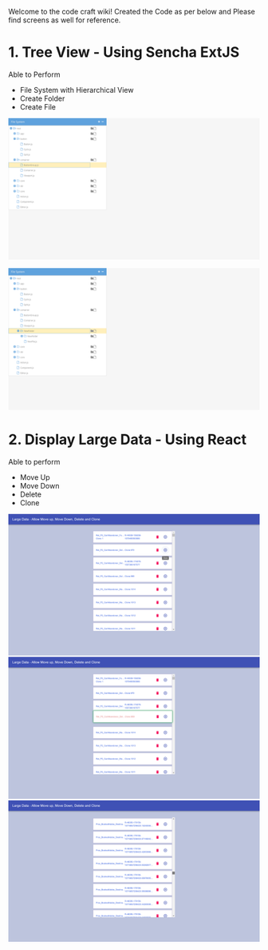 Welcome to the code craft wiki!
Created the Code as per below and Please find screens as well for reference.
# 1. Tree View - Using Sencha ExtJS 
Able to Perform
* File System with Hierarchical View
* Create Folder
* Create File


 ![alt text](https://github.com/gunasekharyil/coding/blob/main/tree/ScreenShot1.png)
 
 ![alt text](https://github.com/gunasekharyil/coding/blob/main/tree/ScreenShot2.png)
 

# 2. Display Large Data - Using React
  Able to perform  
* Move Up
* Move Down
* Delete
* Clone

![alt text](https://github.com/gunasekharyil/coding/blob/main/largelist/ScreenShot1.png)
![alt text](https://github.com/gunasekharyil/coding/blob/main/largelist/ScreenShot2.png)
![alt text](https://github.com/gunasekharyil/coding/blob/main/largelist/ScreenShot3.png)

